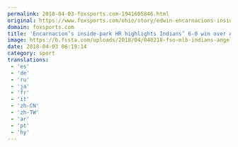 ```yaml
---
permalink: 2018-04-03-foxsports.com-1941605846.html
original: https://www.foxsports.com/ohio/story/edwin-encarnacions-inside-park-hr-highlights-cleveland-indians-6-0-win-over-los-angeles-angels-040318
domain: foxsports.com
title: 'Encarnacion’s inside-park HR highlights Indians’ 6-0 win over Angels'
image: https://b.fssta.com/uploads/2018/04/040218-fso-mlb-indians-angels-edwin-encarnacion.vresize.1200.630.high.61.jpg
date: 2018-04-03 06:19:14
category: sport
translations: 
 - 'es'
 - 'de'
 - 'ru'
 - 'ja'
 - 'fr'
 - 'it'
 - 'zh-CN'
 - 'zh-TW'
 - 'ar'
 - 'pt'
 - 'hy'
---
```



